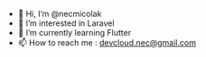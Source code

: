 - 👋 Hi, I’m @necmicolak
- 👀 I’m interested in Laravel
- 🌱 I’m currently learning Flutter
- 📫 How to reach me : devcloud.nec@gmail.com
